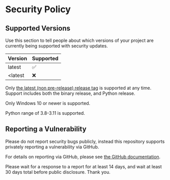 # Security Policy

## Supported Versions

Use this section to tell people about which versions of your project are
currently being supported with security updates.

| Version | Supported          |
| ------- | ------------------ |
| latest  | :white_check_mark: |
| <latest | :x:                |

Only [the latest (non pre-release) release tag](https://github.com/Rainyan/nt-hammer-bootstrap/releases/latest) is supported at any time.
Support includes both the binary release, and Python release.

Only Windows 10 or newer is supported.

Python range of 3.8-3.11 is supported.

## Reporting a Vulnerability

Please do not report security bugs publicly, instead this repository supports privately reporting a vulnerability via GitHub.

For details on reporting via GitHub, please see [the GitHub documentation](https://docs.github.com/en/code-security/security-advisories/guidance-on-reporting-and-writing/privately-reporting-a-security-vulnerability).

Please wait for a response to a report for at least 14 days, and wait at least 30 days total before public disclosure. Thank you.
